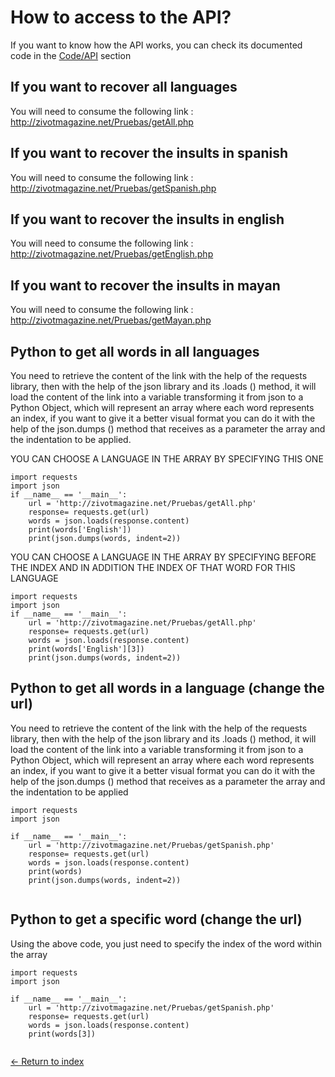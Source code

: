 # How to access to the API?

If you want to know how the API works, you can check its documented code in the [Code/API](https://github.com/JoshuaMeza/CodePain_POO/tree/master/Code/API) section

## If you want to recover all languages

You will need to consume the following link : http://zivotmagazine.net/Pruebas/getAll.php

## If you want to recover the insults in spanish

You will need to consume the following link : http://zivotmagazine.net/Pruebas/getSpanish.php

## If you want to recover the insults in english

You will need to consume the following link : http://zivotmagazine.net/Pruebas/getEnglish.php

## If you want to recover the insults in mayan

You will need to consume the following link : http://zivotmagazine.net/Pruebas/getMayan.php

## Python to get all words in all languages
You need to retrieve the content of the link with the help of the requests library, then with the help of the json library and its .loads () method, it will load the content of the link into a variable transforming it from json to a Python Object, which will represent an array where each word represents an index, if you want to give it a better visual format you can do it with the help of the json.dumps () method that receives as a parameter the array and the indentation to be applied. 

YOU CAN CHOOSE A LANGUAGE IN THE ARRAY BY SPECIFYING THIS ONE

```
import requests
import json
if __name__ == '__main__':
    url = 'http://zivotmagazine.net/Pruebas/getAll.php'
    response= requests.get(url)
    words = json.loads(response.content)
    print(words['English'])
    print(json.dumps(words, indent=2))
```

YOU CAN CHOOSE A LANGUAGE IN THE ARRAY BY SPECIFYING BEFORE THE INDEX AND IN ADDITION THE INDEX OF THAT WORD FOR THIS LANGUAGE

```
import requests
import json
if __name__ == '__main__':
    url = 'http://zivotmagazine.net/Pruebas/getAll.php'
    response= requests.get(url)
    words = json.loads(response.content)
    print(words['English'][3])
    print(json.dumps(words, indent=2))
```

## Python to get all words in a language (change the url)

You need to retrieve the content of the link with the help of the requests library, then with the help of the json library and its .loads () method, it will load the content of the link into a variable transforming it from json to a Python Object, which will represent an array where each word represents an index, if you want to give it a better visual format you can do it with the help of the json.dumps () method that receives as a parameter the array and the indentation to be applied

```
import requests
import json

if __name__ == '__main__':
    url = 'http://zivotmagazine.net/Pruebas/getSpanish.php'
    response= requests.get(url)
    words = json.loads(response.content)
    print(words)
    print(json.dumps(words, indent=2))
    
```
## Python to get a specific word (change the url)

Using the above code, you just need to specify the index of the word within the array

```
import requests
import json

if __name__ == '__main__':
    url = 'http://zivotmagazine.net/Pruebas/getSpanish.php'
    response= requests.get(url)
    words = json.loads(response.content)
    print(words[3])
    
```
[<- Return to index](https://github.com/JoshuaMeza/CodePain_POO)
